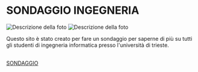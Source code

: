 <html>
<head>
</head>
<body>
<h1>SONDAGGIO INGEGNERIA</h1>
<img src="Trieste.jpg" alt="Descrizione della foto">
<img src="UniversitaTrieste.jpg" alt="Descrizione della foto">
<p>Questo sito è stato creato per fare un sondaggio per saperne di più su tutti gli studenti di ingegneria informatica presso l'università di trieste.</p>
<br>
<a href="index.html">SONDAGGIO</a>
</body>
</html>
